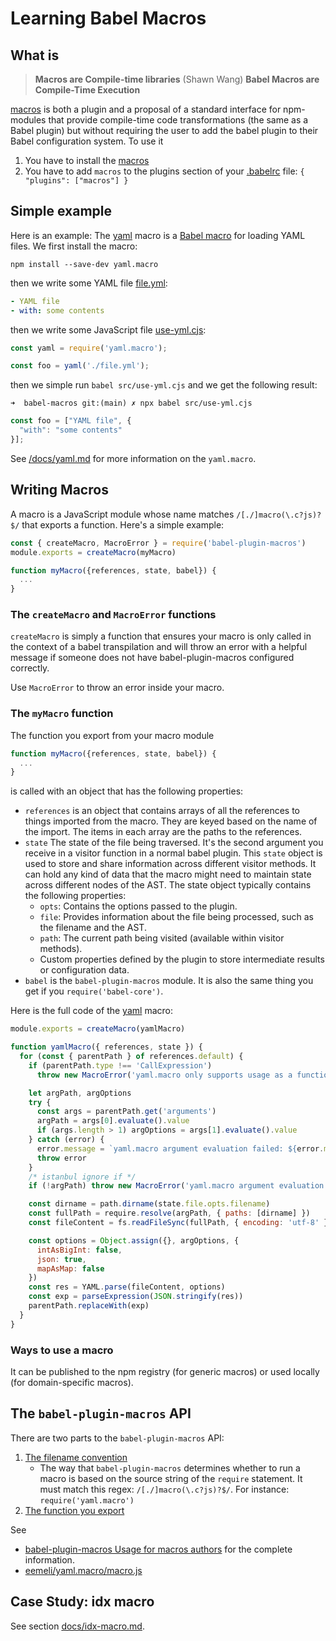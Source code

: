 # Learning Babel Macros

## What is 

> **Macros are Compile-time libraries** (Shawn Wang)
> **Babel Macros are Compile-Time Execution**


[macros][] is both a plugin and a proposal of a standard interface for npm-modules that provide 
compile-time code transformations (the same as a Babel plugin) but without requiring the user to add 
the babel plugin to their Babel configuration system. To use it 

1. You have to install the [macros][]
2. You have to add `macros` to the plugins section of your [.babelrc](/.babelrc) file: `{ "plugins": ["macros"] }`

## Simple example

Here is an example: The [yaml][] macro is a [Babel macro](https://github.com/kentcdodds/babel-plugin-macros) for loading YAML files. We first install the macro:

```
npm install --save-dev yaml.macro
```

then we write some YAML file [file.yml](/file.yml):

```yaml
- YAML file
- with: some contents
```

then we write some JavaScript file [use-yml.cjs](/src/use-yml.cjs):

```js
const yaml = require('yaml.macro'); 

const foo = yaml('./file.yml');
```

then we simple run `babel src/use-yml.cjs` and we get the following result:

`➜  babel-macros git:(main) ✗ npx babel src/use-yml.cjs`
```js
const foo = ["YAML file", {
  "with": "some contents"
}];
```

See [/docs/yaml.md](/docs/yaml.md) for more information on the `yaml.macro`.

## Writing Macros

A macro is a JavaScript module whose name matches `/[./]macro(\.c?js)?$/` that exports a function. Here's a simple example:

```javascript
const { createMacro, MacroError } = require('babel-plugin-macros')
module.exports = createMacro(myMacro)

function myMacro({references, state, babel}) { 
  ...
}
```

### The `createMacro`  and `MacroError` functions

`createMacro` is simply a function that ensures your macro is only
called in the context of a babel transpilation and will throw an
error with a helpful message if someone does not have babel-plugin-macros
configured correctly. 

Use `MacroError` to throw an error inside your macro.

### The `myMacro` function

The function you export from your macro module 

```javascript
function myMacro({references, state, babel}) { 
  ...
}
```

is called with an object that has the following properties:

- `references` is an object that contains arrays of all the references to things imported from the macro.
  They are keyed based on the name of the import. 
  The items in each array are the paths to the references.
- `state` The state of the file being traversed. It's the second argument you receive in a visitor function in a normal babel plugin. This `state` object is used to store and share information across different visitor methods. It can hold any kind of data that the macro might need to maintain state across different nodes of the AST. The state object typically contains the following properties:
  - `opts`: Contains the options passed to the plugin.
  - `file`: Provides information about the file being processed, such as the filename and the AST.
  - `path`: The current path being visited (available within visitor methods).
  - Custom properties defined by the plugin to store intermediate results or configuration data.
- `babel` is the `babel-plugin-macros` module. It is also the same thing you get if you `require('babel-core')`.

Here is the full code of the [yaml][] macro:

```js
module.exports = createMacro(yamlMacro)

function yamlMacro({ references, state }) {
  for (const { parentPath } of references.default) {
    if (parentPath.type !== 'CallExpression')
      throw new MacroError('yaml.macro only supports usage as a function call')

    let argPath, argOptions
    try {
      const args = parentPath.get('arguments')
      argPath = args[0].evaluate().value
      if (args.length > 1) argOptions = args[1].evaluate().value
    } catch (error) {
      error.message = `yaml.macro argument evaluation failed: ${error.message}`
      throw error
    }
    /* istanbul ignore if */
    if (!argPath) throw new MacroError('yaml.macro argument evaluation failed')

    const dirname = path.dirname(state.file.opts.filename)
    const fullPath = require.resolve(argPath, { paths: [dirname] })
    const fileContent = fs.readFileSync(fullPath, { encoding: 'utf-8' })

    const options = Object.assign({}, argOptions, {
      intAsBigInt: false,
      json: true,
      mapAsMap: false
    })
    const res = YAML.parse(fileContent, options)
    const exp = parseExpression(JSON.stringify(res))
    parentPath.replaceWith(exp)
  }
}
```

### Ways to use a macro

It can be published to the npm registry (for generic macros) or used locally 
(for domain-specific macros).

## The `babel-plugin-macros` API

There are two parts to the `babel-plugin-macros` API:

1. [The filename convention](https://github.com/kentcdodds/babel-plugin-macros/blob/main/other/docs/author.md#filename)
   - The way that `babel-plugin-macros` determines whether to run a macro is based on the source string of the `require` statement. It must match this regex: `/[./]macro(\.c?js)?$/`. For instance: `require('yaml.macro')`
2. [The function you export](https://github.com/kentcdodds/babel-plugin-macros/blob/main/other/docs/author.md#function-api)

See 
* [babel-plugin-macros Usage for macros authors](https://github.com/kentcdodds/babel-plugin-macros/blob/main/other/docs/author.md) for the complete information.
* [eemeli/yaml.macro/macro.js](https://github.com/eemeli/yaml.macro/blob/master/macro.js)

## Case Study: idx macro

See section [docs/idx-macro.md](docs/idx-macro.md).


[macros]: https://www.npmjs.com/package/babel-plugin-macros 
[yaml]: https://github.com/eemeli/yaml.macro/tree/master